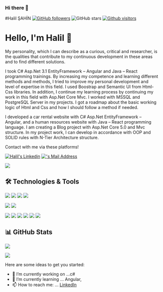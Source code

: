 ### Hi there 👋
#Halil ŞAHİN
[![GitHub followers](https://img.shields.io/github/followers/sshneo?style=social)](https://github.com/halilsahinn?tab=followers)
![GitHub stars](https://img.shields.io/github/stars/halilsahinn?style=social)
[![Github visitors](https://visitor-badge.glitch.me/badge?page_id=sshneo.visitor-badge)](https://GitHub.com/halilsahinn/StrapDown.js/stargazers/)


# Hello, I'm Halil 👋
My personality, which I can describe as a curious, critical and researcher, is the qualities that contribute to my continuous development in these areas and to find different solutions.

I took C# Asp.Net 3.1 EntityFramework – Angular and Java – React programming trainings. By increasing my competence and learning different methods and methods, I tried to improve my personal development and level of expertise in this field. I used Boostrap and Semantic UI from Html-Css libraries. In addition, I continue my learning process by continuing my work in this field with Asp.Net Core Mvc. I worked with MSSQL and PostgreSQL Server in my projects. I got a roadmap about the basic working logic of Html and Css and how I should follow a method if needed.

I developed a car rental website with C# Asp.Net EntityFramework – Angular, and a human resources website with Java – React programming language. I am creating a Blog project with Asp.Net Core 5.0 and Mvc structure.
In my project work, I can develop in accordance with OOP and SOLID rules with N-Tier Architecture structure.

Contact with me via these platforms! 

  <a href="https://www.linkedin.com/in/halilibrahimsahin/" target="_blank" rel="nofollow"><img alt="Halil's Linkedin" src="https://img.shields.io/badge/LinkedIn-0077B5?style=for-the-badge&logo=linkedin&logoColor=white" /></a>
  <a href="mailto:hello.halil.sahin@gmail.com" target="_blank" rel="nofollow"><img alt="
  's Mail Address" src="https://img.shields.io/badge/Gmail-D14836?style=for-the-badge&logo=gmail&logoColor=white" /></a>

<img src="https://img.shields.io/badge/GitHub-100000?style=for-the-badge&logo=github&logoColor=white"></img>
  
## 🛠 Technologies & Tools 
<img src="https://img.shields.io/badge/C%23-239120?style=for-the-badge&logo=c-sharp&logoColor=white"></img>
<img src="https://img.shields.io/badge/.NET-5C2D91?style=for-the-badge&logo=.net&logoColor=white"></img>
<img src="https://img.shields.io/badge/Java-ED8B00?style=for-the-badge&logo=java&logoColor=white"></img>
<img src="https://img.shields.io/badge/Python-6DB33F?style=for-the-badge&logo=python&logoColor=white"></img>

<img src="https://img.shields.io/badge/Microsoft_SQL_Server-CC2927?style=for-the-badge&logo=microsoft-sql-server&logoColor=white"></img>
<img src="https://img.shields.io/badge/Mysql-CC2928?style=for-the-badge&logo=mysql&logoColor=white"></img>

<img src="https://img.shields.io/badge/Angular-DD0031?style=for-the-badge&logo=angular&logoColor=white"></img>
<img src="https://img.shields.io/badge/Jquery-007ACC?style=for-the-badge&logo=jquery&logoColor=white"></img>
<img src="https://img.shields.io/badge/Bootstrap-563D7C?style=for-the-badge&logo=bootstrap&logoColor=white"></img>
<img src="https://img.shields.io/badge/HTML5-E34F26?style=for-the-badge&logo=html5&logoColor=white"></img>
<img src="https://img.shields.io/badge/CSS3-1572B6?style=for-the-badge&logo=css3&logoColor=white"></img>
<img src="https://img.shields.io/badge/jira-1572B6?style=for-the-badge&logo=jira&logoColor=white"></img>

## 📊 GitHub Stats

<p align="center">
  <p>
    <img src="https://github-readme-stats.vercel.app/api?username=halilsahinn&count_private=true&show_icons=true&theme=tokyonight">
</p>
  <p>
  <img src="https://github-readme-stats.vercel.app/api/top-langs/?username=halilsahinn&hide=python&layout=compact&show_icons=true&theme=tokyonight">
  </p>

</p>



Here are some ideas to get you started:

- 🔭 I’m currently working on ...c# 
- 🌱 I’m currently learning ... Angular,
- 📫 How to reach me: ... [LinkedIn](https://www.linkedin.com/in/halilibrahimsahin/)


<!--
**sshneo/sshneo** is a ✨ _special_ ✨ repository because its `README.md` (this file) appears on your GitHub profile.

Here are some ideas to get you started:

- 🔭 I’m currently working on ...
- 🌱 I’m currently learning ...
- 👯 I’m looking to collaborate on ...
- 🤔 I’m looking for help with ...
- 💬 Ask me about ...
- 📫 How to reach me: ...
- 😄 Pronouns: ...
- ⚡ Fun fact: ...
-->

